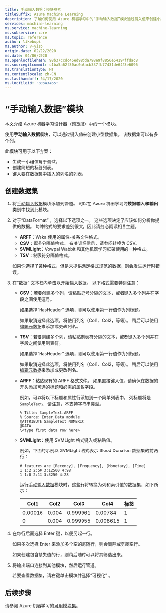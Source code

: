 ```yaml
---
title: 手动输入数据：模块参考
titleSuffix: Azure Machine Learning
description: 了解如何使用 Azure 机器学习中的“手动输入数据”模块通过键入值来创建小型数据集。 该数据集可以有多个列。
services: machine-learning
ms.service: machine-learning
ms.subservice: core
ms.topic: reference
author: likebupt
ms.author: v-yiso
origin.date: 02/22/2020
ms.date: 04/06/2020
ms.openlocfilehash: 98b37ccdc45ed98dda798e9f8856e54194ffdac8
ms.sourcegitcommit: c1ba5a62f30ac0a3acb337fb77431de6493e6096
ms.translationtype: HT
ms.contentlocale: zh-CN
ms.lasthandoff: 04/17/2020
ms.locfileid: "80343465"
---
```

# <a name="enter-data-manually-module"></a>“手动输入数据”模块

本文介绍 Azure 机器学习设计器（预览版）中的一个模块。

使用**手动输入数据**模块，可以通过键入值来创建小型数据集。 该数据集可以有多个列。
  
此模块可用于以下方案：  
  
- 生成一小组值用于测试。  
- 创建简短的标签列表。  
- 键入要在数据集中插入的列名的列表。

## <a name="create-a-dataset"></a>创建数据集 
  
1. 将[手动输入数据](./enter-data-manually.md)模块添加到管道。 可以在 Azure 机器学习的**数据输入和输出**类别中找到此模块。 
  
1. 对于“DataFormat”  ，选择以下选项之一。 这些选项决定了应该如何分析你提供的数据。 每种格式的要求差别很大，因此请务必阅读相关主题。  
  
   - **ARFF**：Weka 使用的属性-关系文件格式。   
   - **CSV**：逗号分隔值格式。 有关详细信息，请参阅[转换为 CSV](./convert-to-csv.md)。    
   - **SVMLight**：Vowpal Wabbit 和其他机器学习框架使用的一种格式。    
   - **TSV**：制表符分隔值格式。

   如果你选择了某种格式，但是未提供满足格式规范的数据，则会发生运行时错误。
  
1. 在“数据”  文本框内单击以开始输入数据。 以下格式需要特别注意：  
  
   - **CSV**：若要创建多个列，请粘贴逗号分隔的文本，或者键入多个列并在字段之间使用逗号。
  
     如果选择“HasHeader”  选项，则可以使用第一行值作为列标题。  
  
     如果取消选择此选项，将使用列名（Col1、Col2，等等）。 稍后可以使用[编辑元数据](./edit-metadata.md)来添加或更改列名。  
  
   - **TSV**：若要创建多个列，请粘贴制表符分隔的文本，或者键入多个列并在字段之间使用制表符。  
  
     如果选择“HasHeader”  选项，则可以使用第一行值作为列标题。  
  
     如果取消选择此选项，将使用列名（Col1、Col2，等等）。 稍后可以使用[编辑元数据](./edit-metadata.md)来添加或更改列名。  
  
   - **ARFF**：粘贴现有的 ARFF 格式文件。 如果直接键入值，请确保在数据的开头添加可选的标题和必需的属性字段。 

     例如，可以将以下标题和属性行添加到一个简单列表中。 列标题将是 `SampleText`。 请注意，不支持字符串类型。
    
     ```text
     % Title: SampleText.ARFF  
     % Source: Enter Data module  
     @ATTRIBUTE SampleText NUMERIC  
     @DATA  
     \<type first data row here>  
     ```

   - **SVMLight**：使用 SVMLight 格式键入或粘贴值。  
  
     例如，下面的示例以 SVMLight 格式表示 Blood Donation 数据集的前两行：  
  
     ```text  
     # features are [Recency], [Frequency], [Monetary], [Time]  
     1 1:2 2:50 3:12500 4:98   
     1 1:0 2:13 3:3250 4:28   
     ```  
  
     运行[手动输入数据](./enter-data-manually.md)模块时，这些行将转换为列和索引值的数据集，如下所示：  
  
     |Col1|Col2|Col3|Col4|标签|  
     |-|-|-|-|-|  
     |0.00016|0.004|0.999961|0.00784|1|  
     |0|0.004|0.999955|0.008615|1|  
  
1. 在每行后面选择 Enter 键，以便另起一行。      
     
   如果多次选择 Enter 来添加多个空的尾随行，则会删除或剪裁空行。  
  
   如果创建包含缺失值的行，则稍后随时可以将其筛选出来。  
  
1. 将输出端口连接到其他模块，然后运行管道。  
  
   若要查看数据集，请右键单击模块并选择“可视化”  。

## <a name="next-steps"></a>后续步骤

请参阅 Azure 机器学习的[可用模块集](module-reference.md)。 